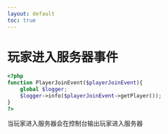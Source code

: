 ```yaml
---
layout: default
toc: true
---
```

# 玩家进入服务器事件


```php
<?php
function PlayerJoinEvent($playerJoinEvent){
    global $logger;
    $logger->info($playerJoinEvent->getPlayer());
}
?>
```

当玩家进入服务器会在控制台输出玩家进入服务器